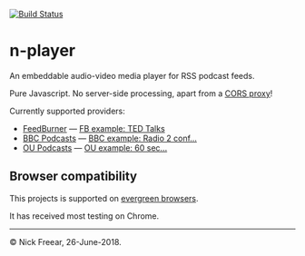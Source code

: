 
[![Build Status][travis-icon]][travis]

# n-player

An embeddable audio-video media player for RSS podcast feeds.

Pure Javascript. No server-side processing, apart from a [CORS proxy][]!

Currently supported providers:

 * [FeedBurner](https://feedburner.com/) — [FB example: TED Talks][fb-ex]
 * [BBC Podcasts](https://bbc.co.uk/podcasts) — [BBC example: Radio 2 conf...][bbc-ex]
 * [OU Podcasts](https://podcast.open.ac.uk/) — [OU example: 60 sec...][oup-ex]

## Browser compatibility

This projects is supported on [evergreen browsers](https://w3ctag.github.io/evergreen-web/).

It has received most testing on Chrome.


---
© Nick Freear, 26-June-2018.

[travis]: https://travis-ci.org/nfreear/nplayer
[travis-icon]: https://travis-ci.org/nfreear/nplayer.svg?branch=master
[cors proxy]: https://cors-anywhere.herokuapp.com/

[fb-ex]:  https://nfreear.github.io/nplayer/?fb:TEDTalks_audio/Hamilton-vs--Madison-and-the-birth
[bbc-ex]: https://nfreear.github.io/nplayer/?bbc:p02nrvdq/Neil-s-photo-fiasco-and-other-tales-
[oup-ex]: https://nfreear.github.io/nplayer/?oup:thoughtexperiments-01/Achilles-and-the-Tortoise

[End]: //.
